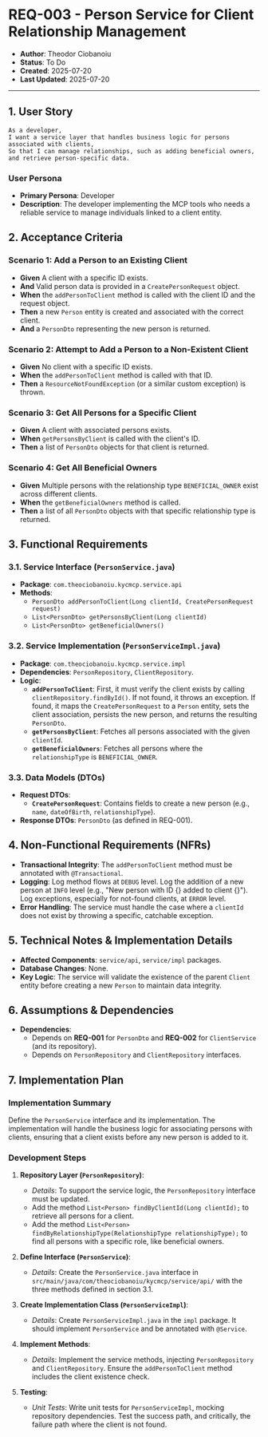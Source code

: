 # REQ-003 - Person Service for Client Relationship Management

- **Author**: Theodor Ciobanoiu
- **Status**: To Do
- **Created**: 2025-07-20
- **Last Updated**: 2025-07-20

---

## 1. User Story

```
As a developer,
I want a service layer that handles business logic for persons associated with clients,
So that I can manage relationships, such as adding beneficial owners, and retrieve person-specific data.
```

### User Persona

- **Primary Persona**: Developer
- **Description**: The developer implementing the MCP tools who needs a reliable service to manage individuals linked to
  a client entity.

## 2. Acceptance Criteria

### Scenario 1: Add a Person to an Existing Client

- **Given** A client with a specific ID exists.
- **And** Valid person data is provided in a `CreatePersonRequest` object.
- **When** the `addPersonToClient` method is called with the client ID and the request object.
- **Then** a new `Person` entity is created and associated with the correct client.
- **And** a `PersonDto` representing the new person is returned.

### Scenario 2: Attempt to Add a Person to a Non-Existent Client

- **Given** No client with a specific ID exists.
- **When** the `addPersonToClient` method is called with that ID.
- **Then** a `ResourceNotFoundException` (or a similar custom exception) is thrown.

### Scenario 3: Get All Persons for a Specific Client

- **Given** A client with associated persons exists.
- **When** `getPersonsByClient` is called with the client's ID.
- **Then** a list of `PersonDto` objects for that client is returned.

### Scenario 4: Get All Beneficial Owners

- **Given** Multiple persons with the relationship type `BENEFICIAL_OWNER` exist across different clients.
- **When** the `getBeneficialOwners` method is called.
- **Then** a list of all `PersonDto` objects with that specific relationship type is returned.

## 3. Functional Requirements

### 3.1. Service Interface (`PersonService.java`)

- **Package**: `com.theociobanoiu.kycmcp.service.api`
- **Methods**:
    - `PersonDto addPersonToClient(Long clientId, CreatePersonRequest request)`
    - `List<PersonDto> getPersonsByClient(Long clientId)`
    - `List<PersonDto> getBeneficialOwners()`

### 3.2. Service Implementation (`PersonServiceImpl.java`)

- **Package**: `com.theociobanoiu.kycmcp.service.impl`
- **Dependencies**: `PersonRepository`, `ClientRepository`.
- **Logic**:
    - **`addPersonToClient`**: First, it must verify the client exists by calling `clientRepository.findById()`. If not
      found, it throws an exception. If found, it maps the `CreatePersonRequest` to a `Person` entity, sets the client
      association, persists the new person, and returns the resulting `PersonDto`.
    - **`getPersonsByClient`**: Fetches all persons associated with the given `clientId`.
    - **`getBeneficialOwners`**: Fetches all persons where the `relationshipType` is `BENEFICIAL_OWNER`.

### 3.3. Data Models (DTOs)

- **Request DTOs**:
    - **`CreatePersonRequest`**: Contains fields to create a new person (e.g., `name`, `dateOfBirth`,
      `relationshipType`).
- **Response DTOs**: `PersonDto` (as defined in REQ-001).

## 4. Non-Functional Requirements (NFRs)

- **Transactional Integrity**: The `addPersonToClient` method must be annotated with `@Transactional`.
- **Logging**: Log method flows at `DEBUG` level. Log the addition of a new person at `INFO` level (e.g., "New person
  with ID {} added to client {}"). Log exceptions, especially for not-found clients, at `ERROR` level.
- **Error Handling**: The service must handle the case where a `clientId` does not exist by throwing a specific,
  catchable exception.

## 5. Technical Notes & Implementation Details

- **Affected Components**: `service/api`, `service/impl` packages.
- **Database Changes**: None.
- **Key Logic**: The service will validate the existence of the parent `Client` entity before creating a new `Person` to
  maintain data integrity.

## 6. Assumptions & Dependencies

- **Dependencies**:
    - Depends on **REQ-001** for `PersonDto` and **REQ-002** for `ClientService` (and its repository).
    - Depends on `PersonRepository` and `ClientRepository` interfaces.

## 7. Implementation Plan

### Implementation Summary

Define the `PersonService` interface and its implementation. The implementation will handle the business logic for
associating persons with clients, ensuring that a client exists before any new person is added to it.

### Development Steps

1. **Repository Layer (`PersonRepository`)**:
    - *Details*: To support the service logic, the `PersonRepository` interface must be updated.
    - Add the method `List<Person> findByClientId(Long clientId);` to retrieve all persons for a client.
    - Add the method `List<Person> findByRelationshipType(RelationshipType relationshipType);` to find all persons with
      a specific role, like beneficial owners.

2. **Define Interface (`PersonService`)**:
    - *Details*: Create the `PersonService.java` interface in `src/main/java/com/theociobanoiu/kycmcp/service/api/` with
      the three methods defined in section 3.1.

3. **Create Implementation Class (`PersonServiceImpl`)**:
    - *Details*: Create `PersonServiceImpl.java` in the `impl` package. It should implement `PersonService` and be
      annotated with `@Service`.

4. **Implement Methods**:
    - *Details*: Implement the service methods, injecting `PersonRepository` and `ClientRepository`. Ensure the
      `addPersonToClient` method includes the client existence check.

5. **Testing**:
    - *Unit Tests*: Write unit tests for `PersonServiceImpl`, mocking repository dependencies. Test the success path,
      and critically, the failure path where the client is not found.
